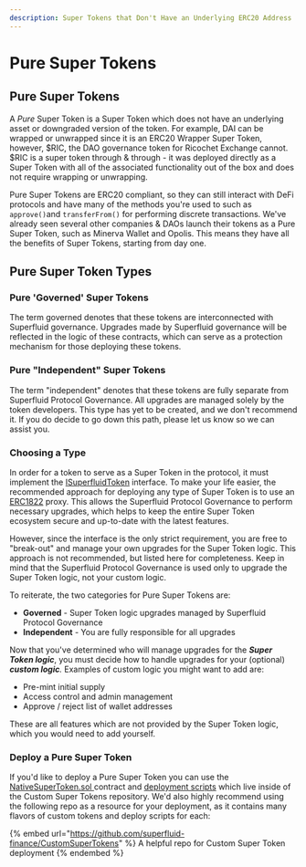 ```yaml
---
description: Super Tokens that Don't Have an Underlying ERC20 Address
---
```


# Pure Super Tokens

## Pure Super Tokens

A _Pure_ Super Token is a Super Token which does not have an underlying asset or downgraded version of the token. For example, DAI can be wrapped or unwrapped since it is an ERC20 Wrapper Super Token, however, $RIC, the DAO governance token for Ricochet Exchange cannot. $RIC is a super token through & through - it was deployed directly as a Super Token with all of the associated functionality out of the box and does not require wrapping or unwrapping.

Pure Super Tokens are ERC20 compliant, so they can still interact with DeFi protocols and have many of the methods you're used to such as `approve()`and `transferFrom()` for performing discrete transactions. We've already seen several other companies & DAOs launch their tokens as a Pure Super Token, such as Minerva Wallet and Opolis. This means they have all the benefits of Super Tokens, starting from day one.

## Pure Super Token Types

### Pure 'Governed' Super Tokens

The term governed denotes that these tokens are interconnected with Superfluid governance. Upgrades made by Superfluid governance will be reflected in the logic of these contracts, which can serve as a protection mechanism for those deploying these tokens.

### Pure "Independent" Super Tokens

The term "independent" denotes that these tokens are fully separate from Superfluid Protocol Governance. All upgrades are managed solely by the token developers. This type has yet to be created, and we don't recommend it. If you do decide to go down this path, please let us know so we can assist you.

### Choosing a Type

In order for a token to serve as a Super Token in the protocol, it must implement the [ISuperfluidToken](https://github.com/superfluid-finance/protocol-monorepo/blob/dev/packages/ethereum-contracts/contracts/interfaces/superfluid/ISuperfluidToken.sol) interface. To make your life easier, the recommended approach for deploying any type of Super Token is to use an [ERC1822](https://github.com/ethereum/EIPs/blob/master/EIPS/eip-1822.md) proxy. This allows the Superfluid Protocol Governance to perform necessary upgrades, which helps to keep the entire Super Token ecosystem secure and up-to-date with the latest features.

However, since the interface is the only strict requirement, you are free to "break-out" and manage your own upgrades for the Super Token logic. This approach is not recommended, but listed here for completeness. Keep in mind that the Superfluid Protocol Governance is used only to upgrade the Super Token logic, not your custom logic.

To reiterate, the two categories for Pure Super Tokens are:

* **Governed** - Super Token logic upgrades managed by Superfluid Protocol Governance
* **Independent** - You are fully responsible for all upgrades

Now that you've determined who will manage upgrades for the _**Super Token logic**_, you must decide how to handle upgrades for your (optional) _**custom logic**._ Examples of custom logic you might want to add are:

* Pre-mint initial supply
* Access control and admin management
* Approve / reject list of wallet addresses

These are all features which are not provided by the Super Token logic, which you would need to add yourself.

### Deploy a Pure Super Token

If you'd like to deploy a Pure Super Token you can use the [NativeSuperToken.sol ](https://github.com/superfluid-finance/CustomSuperTokens/blob/main/contracts/NativeSuperToken.sol)contract and [deployment scripts](https://github.com/superfluid-finance/CustomSuperTokens/tree/main/scripts) which live inside of the Custom Super Tokens repository. We'd also highly recommend using the following repo as a resource for your deployment, as it contains many flavors of custom tokens and deploy scripts for each:

{% embed url="https://github.com/superfluid-finance/CustomSuperTokens" %}
A helpful repo for Custom Super Token deployment
{% endembed %}

